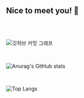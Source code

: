 ## Nice to meet you! 👋

</br></br>

![깃허브 커밋 그래프](https://github-readme-activity-graph.vercel.app/graph?username=useByte&theme=react-dark)

</br>

![Anurag's GitHub stats](https://github-readme-stats.vercel.app/api?username=useByte&show_icons=true&theme=radical)

</br>

![Top Langs](https://github-readme-stats.vercel.app/api/top-langs/?username=useByte&layout=compact)

</br>



<!--
**useByte/useBytee** is a ✨ _special_ ✨ repository because its `README.md` (this file) appears on your GitHub profile.

Here are some ideas to get you started:

- 🔭 I’m currently working on ...
- 🌱 I’m currently learning ...
- 👯 I’m looking to collaborate on ...
- 🤔 I’m looking for help with ...
- 💬 Ask me about ...
- 📫 How to reach me: ...
- 😄 Pronouns: ...
- ⚡ Fun fact: ...
-->
